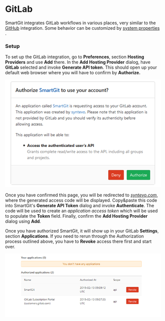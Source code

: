 # GitLab

SmartGit integrates GitLab workflows in various places, very similar to
the [GitHub](GitHub-integration.md#GitHubintegration-github)
integration. Some behavior can be customized by [system
properties](System-Properties.md#SystemProperties-properties.bitbucket)
.

### Setup

To set up the GitLab integration, go to **Preferences**, section
**Hosting Providers** and use **Add** there. In the **Add Hosting
Provider** dialog, have **GitLab** selected and invoke **Generate API
token**. This should open up your default web browser where you will
have to confirm by **Authorize.**

**![](attachments/53215471/53215474.png)**

Once you have confirmed this page, you will be redirected to
*[syntevo.com](http://syntevo.com)*, where the generated access code
will be displayed. Copy&paste this code into SmartGit's **Generate API
Token** dialog and invoke **Authenticate**. The code will be used to
create an *application access token* which will be used to populate the
**Token** field. Finally, confirm the **Add Hosting Provider** dialog
using **Add**.



Once you have authorized SmartGit, it will show up in your GitLab
**Settings**, section **Applications**. If you need to rerun through the
Authorization process outlined above, you have to **Revoke** access
there first and start over.

![](attachments/53215471/53215472.png)




